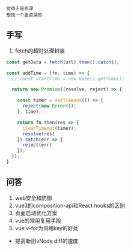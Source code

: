 ```
觉得不是资深
想找一个更资深的
```
## 手写
1. fetch的超时处理封装
```js
const getData = fetch(url).then().catch();

const addTime = (fn, time) => {
  // const startTime = new Date().getTime();

  return new Promise((resolve, reject) => {

    const timer = setTimeout(() => {
      reject(new Error());
    }, time);

    return fn.then(res => {
      clearTimeout(timer);
      resolve(res)
    }).catch(err => {
      reject(err)
    });
  });
}
```
## 问答
1. web安全和防御
2. vue3的composition-api和React hooks的区别
3. 页面启动优化方案
4. vue的常用复用手段
5. vue:v-for为何用key的好处
  - 提高新旧vNode diff的速度